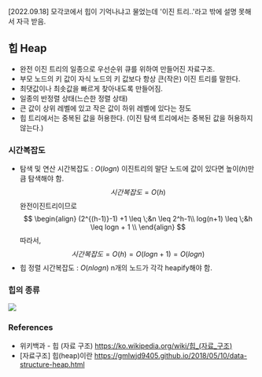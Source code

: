 [2022.09.18] 모각코에서 힙이 기억나냐고 물었는데 '이진 트리..'라고 밖에 설명 못해서 자극 받음.

## 힙 Heap
- 완전 이진 트리의 일종으로 우선순위 큐를 위하여 만들어진 자료구조.
- 부모 노드의 키 값이 자식 노드의 키 값보다 항상 큰(작은) 이진 트리를 말한다.
- 최댓값이나 최솟값을 빠르게 찾아내도록 만들어짐.
- 일종의 반정렬 상태(느슨한 정렬 상태)
- 큰 값이 상위 레벨에 있고 작은 값이 하위 레벨에 있다는 정도
- 힙 트리에서는 중복된 값을 허용한다. (이진 탐색 트리에서는 중복된 값을 허용하지 않는다.)

### 시간복잡도
- 탐색 및 연산 시간복잡도 : $O(logn)$
이진트리의 말단 노드에 값이 있다면 높이($h$)만큼 탐색해야 함.
$$
시간복잡도 = O(h)
$$
완전이진트리이므로
$$
\begin{align}
(2^{(h-1)}-1) +1 \leq \;&n \leq 2^h-1\\
log(n+1) \leq \;&h \leq logn + 1 \\
\end{align}
$$
따라서,
$$
시간복잡도 = O(h) = O(logn+1) = O(logn)
$$
- 힙 정렬 시간복잡도 : $O(nlogn)$
n개의 노드가 각각 heapify해야 함.

### 힙의 종류
![](https://gmlwjd9405.github.io/images/data-structure-heap/types-of-heap.png)




### References
- 위키백과 - 힙 (자료 구조) https://ko.wikipedia.org/wiki/힙_(자료_구조)
- [자료구조] 힙(heap)이란 https://gmlwjd9405.github.io/2018/05/10/data-structure-heap.html
